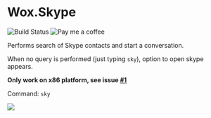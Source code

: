 
# Wox.Skype


![Build Status](https://ci.appveyor.com/api/projects/status/github/Ridermansb/wox.skype)
![Pay me a coffee](//img.shields.io/gratipay/ridermansb.svg)

Performs search of Skype contacts and start a conversation.

When no query is performed (just typing `sky`), option to open skype appears.

**Only work on x86 platform, see issue [#1](https://github.com/Ridermansb/wox.skype/issues/1)**

Command: `sky`

![](http://i.imgur.com/1NUoAdz.gif)
